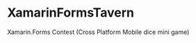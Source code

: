 XamarinFormsTavern
==================

Xamarin.Forms Contest (Cross Platform Mobile dice mini game)
